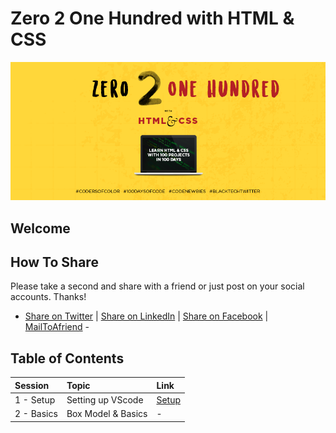 # Zero 2 One Hundred with HTML &amp; CSS

<p align="center">

![cover](utils/i/COC_cover.png "Coders of Color")

</p>

## Welcome


## How To Share
Please take a second and share with a friend or just post on your social accounts. Thanks!
- [Share on Twitter][shareTwitter] | [Share on LinkedIn][shareLinkedin] | [Share on Facebook][shareFacebook] | [MailToAfriend](mailto:friend@example.com?&subject=Learn-Html-and-CSS&body=https://github.com/CodersofColor/Zero-to-100-with-HTML-and-CSS ) -

## Table of Contents

| Session    | Topic              | Link                           |
| :--------- | :----------------- | :----------------------------- |
| 1 - Setup  | Setting up VScode  | [Setup](./01_Setup/index.html) |
| 2 - Basics | Box Model & Basics | -                              |


[//]: <> (Share Links)
[shareFacebook]: https://www.facebook.com/sharer/sharer.php?u=https%3A%2F%2Fgithub.com%2FCodersofColor%2FZero-to-100-with-HTML-and-CSS

[shareTwitter]: https://twitter.com/intent/tweet?url=https%3A%2F%2Fgithub.com%2FCodersofColor%2FZero-to-100-with-HTML-and-CSS&text=Zero%202%20One%20Hundred%20with%20HTML%20and%20CSS 

[shareLinkedin]: http://www.linkedin.com/shareArticle?mini=true&url=https%3A%2F%2Fgithub.com%2FCodersofColor%2FZero-to-100-with-HTML-and-CSS&title=Zero%202%20One%20Hundred%20with%20HTML%20and%20CSS